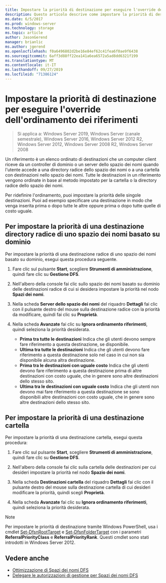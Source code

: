 ```yaml
---
title: Impostare la priorità di destinazione per eseguire l'override dell'ordinamento dei riferimenti
description: Questo articolo descrive come impostare la priorità di destinazione per eseguire l'override dell'ordinamento dei riferimenti.
ms.date: 6/5/2017
ms.prod: windows-server
ms.technology: storage
ms.topic: article
author: JasonGerend
manager: brianlic
ms.author: jgerend
ms.openlocfilehash: f0a6496802d2be16e84ef62c41fea6f0ae9f6438
ms.sourcegitcommit: 6aff3d88ff22ea141a6ea6572a5ad8dd6321f199
ms.translationtype: MT
ms.contentlocale: it-IT
ms.lasthandoff: 09/27/2019
ms.locfileid: "71386124"
---
```

# <a name="set-target-priority-to-override-referral-ordering"></a>Impostare la priorità di destinazione per eseguire l'override dell'ordinamento dei riferimenti

> Si applica a: Windows Server 2019, Windows Server (canale semestrale), Windows Server 2016, Windows Server 2012 R2, Windows Server 2012, Windows Server 2008 R2, Windows Server 2008

Un riferimento è un elenco ordinato di destinazioni che un computer client riceve da un controller di dominio o un server dello spazio dei nomi quando l'utente accede a una directory radice dello spazio dei nomi o a una cartella con destinazioni nello spazio dei nomi. Tutte le destinazioni in un riferimento vengono ordinate in base al metodo impostato per la cartella o la directory radice dello spazio dei nomi. 

Per ridefinire l'ordinamento, puoi impostare la priorità delle singole destinazioni. Puoi ad esempio specificare una destinazione in modo che venga inserita prima o dopo tutte le altre oppure prima o dopo tutte quelle di costo uguale.

## <a name="to-set-target-priority-on-a-root-target-for-a-domain-based-namespace"></a>Per impostare la priorità di una destinazione directory radice di uno spazio dei nomi basato su dominio

Per impostare la priorità di una destinazione radice di uno spazio dei nomi basato su dominio, esegui questa procedura seguente.

1.  Fare clic sul pulsante **Start**, scegliere **Strumenti di amministrazione**, quindi fare clic su **Gestione DFS**.

2.  Nell'albero della console fai clic sullo spazio dei nomi basato su dominio delle destinazioni radice di cui si desidera impostare la priorità nel nodo **Spazi dei nomi**.

3.  Nella scheda **Server dello spazio dei nomi** del riquadro **Dettagli** fai clic con il pulsante destro del mouse sulla destinazione radice con la priorità da modificare, quindi fai clic su **Proprietà**.

4.  Nella scheda **Avanzate** fai clic su **Ignora ordinamento riferimenti**, quindi seleziona la priorità desiderata.

    -   **Prima tra tutte le destinazioni** Indica che gli utenti devono sempre fare riferimento a questa destinazione, se disponibile.
    -   **Ultima tra tutte le destinazioni** Indica che gli utenti devono fare riferimento a questa destinazione solo nel caso in cui non sia disponibile alcuna altra destinazione.
    -   **Prima tra le destinazioni con uguale costo** Indica che gli utenti devono fare riferimento a questa destinazione prima di altre destinazioni con costo uguale, che in genere sono altre destinazioni dello stesso sito.
    -   **Ultima tra le destinazioni con uguale costo** Indica che gli utenti non devono mai fare riferimento a questa destinazione se sono disponibili altre destinazioni con costo uguale, che in genere sono altre destinazioni dello stesso sito.

## <a name="to-set-target-priority-on-a-folder-target"></a>Per impostare la priorità di una destinazione cartella

Per impostare la priorità di una destinazione cartella, esegui questa procedura:

1.  Fare clic sul pulsante **Start**, scegliere **Strumenti di amministrazione**, quindi fare clic su **Gestione DFS**.

2.  Nell'albero della console fai clic sulla cartella delle destinazioni per cui desideri impostare la priorità nel nodo **Spazio dei nomi**.

3.  Nella scheda **Destinazioni cartella** del riquadro **Dettagli** fai clic con il pulsante destro del mouse sulla destinazione cartella di cui desideri modificare la priorità, quindi scegli **Proprietà**.

4.  Nella scheda **Avanzate** fai clic su **Ignora ordinamento riferimenti**, quindi seleziona la priorità desiderata.

> [!NOTE]
> Per impostare le priorità di destinazione tramite Windows PowerShell, usa i cmdlet [Set-DfsnRootTarget](https://technet.microsoft.com/library/jj884266.aspx) e [Set-DfsnFolderTarget](https://technet.microsoft.com/library/jj884264.aspx) con i parametri **ReferralPriorityClass** e **ReferralPriorityRank**. Questi cmdlet sono stati introdotti in Windows Server 2012.

## <a name="see-also"></a>Vedere anche

-   [Ottimizzazione di Spazi dei nomi DFS](tuning-dfs-namespaces.md)
-   [Delegare le autorizzazioni di gestione per Spazi dei nomi DFS](delegate-management-permissions-for-dfs-namespaces.md)